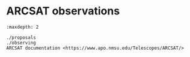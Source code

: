 # ARCSAT observations

```{toctree}
:maxdepth: 2

./proposals
./observing
ARCSAT documentation <https://www.apo.nmsu.edu/Telescopes/ARCSAT/>
```
